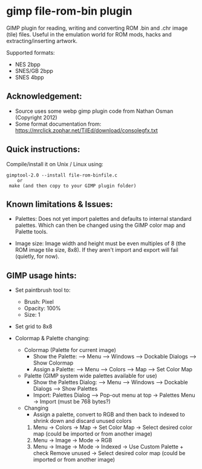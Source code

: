 gimp file-rom-bin plugin
===========

GIMP plugin for reading, writing and converting ROM .bin and .chr image (tile) files. Useful in the emulation world for ROM mods, hacks and extracting/inserting artwork.

Supported formats: 
 * NES 2bpp
 * SNES/GB 2bpp
 * SNES 4bpp
 

## Acknowledgement:
 * Source uses some webp gimp plugin code from Nathan Osman (Copyright 2012)
 * Some format documentation from: https://mrclick.zophar.net/TilEd/download/consolegfx.txt


## Quick instructions:

Compile/install it on Unix / Linux using:

```
gimptool-2.0 --install file-rom-binfile.c
    or
 make (and then copy to your GIMP plugin folder)
```

## Known limitations & Issues:
* Palettes: Does not yet import palettes and defaults to internal standard palettes. Which can then be changed using the GIMP color map and Palette tools.

* Image size: Image width and height must be even multiples of 8 (the ROM image tile size, 8x8). If they aren't import and export will fail (quietly, for now).


## GIMP usage hints:
* Set paintbrush tool to:
  * Brush: Pixel
  * Opacity: 100%
  * Size: 1

* Set grid to 8x8

* Colormap & Palette changing:
  * Colormap (Palette for current image)  
    * Show the Palette: --> Menu --> Windows --> Dockable Dialogs --> Show Colormap
    * Assign a Palette: --> Menu --> Colors --> Map --> Set Color Map
  * Palette (GIMP system wide palettes available for use)
    * Show the Palettes Dialog: --> Menu --> Windows --> Dockable Dialogs --> Show Palettes
    * Import: Palettes Dialog --> Pop-out menu at top -> Palettes Menu -> Import (must be 768 bytes?)
  * Changing 
    * Assign a palette, convert to RGB and then back to indexed to shrink down and discard unused colors
    1. Menu -> Colors -> Map -> Set Color Map -> Select desired color map (could be imported or from another image)
    2. Menu -> Image -> Mode -> RGB
    3. Menu -> Image -> Mode -> Indexed -> Use Custom Palette + check Remove unused -> Select desired color map (could be imported or from another image)




